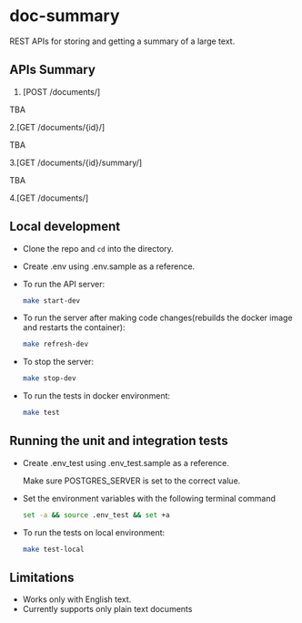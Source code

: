 # doc-summary

REST APIs for storing and getting a summary of a large text.

## APIs Summary

1. [POST /documents/]

TBA

2.[GET /documents/{id}/]

TBA

3.[GET /documents/{id}/summary/]

TBA

4.[GET /documents/]

## Local development

- Clone the repo and ```cd``` into the directory.
- Create .env using .env.sample as a reference.

- To run the API server:

    ```sh
    make start-dev
    ```

- To run the server after making code changes(rebuilds the docker image and restarts the container):

    ```sh
    make refresh-dev
    ```

- To stop the server:

    ```sh
    make stop-dev
    ```

- To run the tests in docker environment:
  
    ```sh
    make test
    ```

## Running the unit and integration tests

- Create .env_test using .env_test.sample as a reference.

    Make sure POSTGRES_SERVER is set to the correct value.

- Set the environment variables with the following terminal command

    ```sh
    set -a && source .env_test && set +a
    ```

- To run the tests on local environment:

    ```sh
    make test-local
    ```

## Limitations

- Works only with English text.
- Currently supports only plain text documents
